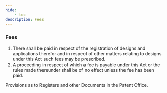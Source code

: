 ```yaml
---
hide:
    - toc
description: Fees
---
```


### Fees

1. There shall be paid in respect of the registration of designs and applications therefor and in respect of other matters relating to designs under this Act such fees may be prescribed.
2. A proceeding in respect of which a fee is payable under this Act or the rules made thereunder shall be of no effect unless the fee has been paid.
</p>
Provisions as to Registers and other Documents in the Patent Office.
